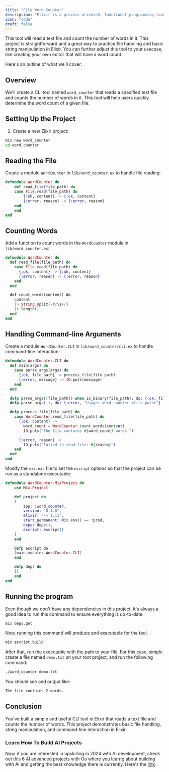 ```yaml
---
title: "File Word Counter"
description: "Elixir is a process-oriented, functional programming language that runs on the Erlang virtual machine (BEAM). The language was influenced by Ruby. This inspiration can be seen and felt in Elixir’s ecosystem and tooling options. Elixir is known to be easy to learn and widely applicable within the software development industry."
icon: "code"
draft: false
---
```


This tool will read a text file and count the number of words in it. This project is straightforward and a great way to practice file handling and basic string manipulation in Elixir. You can further adjust this tool to your usecase, like creating your own editor that will have a word count.

Here's an outline of what we'll cover:

## Overview

We'll create a CLI tool named `word_counter` that reads a specified text file and counts the number of words in it. This tool will help users quickly determine the word count of a given file.

## Setting Up the Project

1. Create a new Elixir project:

```sh
mix new word_counter
cd word_counter
```

## Reading the File

Create a module `WordCounter` in `lib/word_counter.ex` to handle file reading:

```elixir
defmodule WordCounter do
    def read_file(file_path) do
    case File.read(file_path) do
        {:ok, content} -> {:ok, content}
        {:error, reason} -> {:error, reason}
    end
    end
end
```

## Counting Words

Add a function to count words in the `WordCounter` module in `lib/word_counter.ex`:
```elixir
defmodule WordCounter do
  def read_file(file_path) do
    case File.read(file_path) do
      {:ok, content} -> {:ok, content}
      {:error, reason} -> {:error, reason}
    end
  end

  def count_words(content) do
    content
    |> String.split(~r/\s+/)
    |> length()
  end
end
````

## Handling Command-line Arguments

Create a module `WordCounter.CLI` in `lib/word_counter/cli.ex` to handle command-line interaction:

```elixir
defmodule WordCounter.CLI do
  def main(args) do
    case parse_args(args) do
      {:ok, file_path} -> process_file(file_path)
      {:error, message} -> IO.puts(message)
    end
  end

  defp parse_args([file_path]) when is_binary(file_path), do: {:ok, file_path}
  defp parse_args(_), do: {:error, "Usage: word_counter <file_path>"}

  defp process_file(file_path) do
    case WordCounter.read_file(file_path) do
      {:ok, content} ->
        word_count = WordCounter.count_words(content)
        IO.puts("The file contains #{word_count} words.")

      {:error, reason} ->
        IO.puts("Failed to read file: #{reason}")
    end
  end
end

```

Modify the `mix.exs` file to set the `escript` options so that the project can be run as a standalone executable:

```elixir
defmodule WordCounter.MixProject do
    use Mix.Project

    def project do
    [
        app: :word_counter,
        version: "0.1.0",
        elixir: "~> 1.11",
        start_permanent: Mix.env() == :prod,
        deps: deps(),
        escript: escript()
    ]
    end

    defp escript do
    [main_module: WordCounter.CLI]
    end

    defp deps do
    []
    end
end
```

## Running the program

Even though we don't have any dependencies in this project, it's always a good idea to run this command to ensure everything is up-to-date:

```sh
mix deps.get
```

Now, running this command will produce and executable for the tool.

```sh
mix escript.build
```

After that, run the executable with the path to your file. For this case, simple create a file named `demo.txt` on your root project, and run the following command:

```sh
./word_counter demo.txt
```

You should see and output like:

```bash
The file contains 2 words.
```

## Conclusion

You've built a simple and useful CLI tool in Elixir that reads a text file and counts the number of words. This project demonstrates basic file handling, string manipulation, and command-line interaction in Elixir.


### Learn How To Build AI Projects

Now, if you are interested in upskilling in 2024 with AI development, check out this 6 AI advanced projects with Go where you learng about building with AI and getting the best knowledge there is currently. Here's the [link](https://akhilsharmatech.gumroad.com/l/zgxqq).
